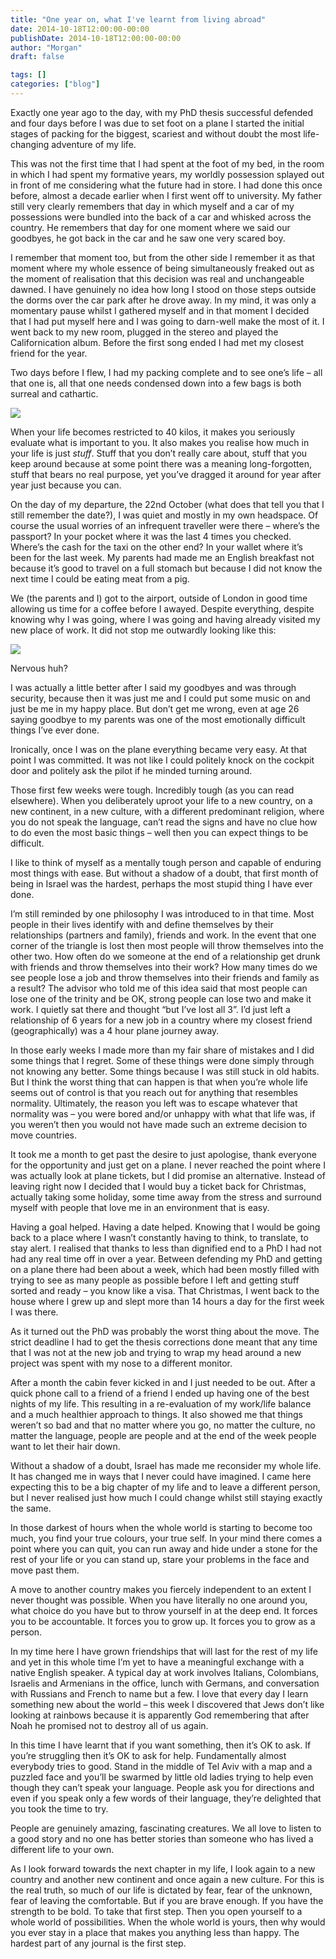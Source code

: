 ```yaml
---
title: "One year on, what I've learnt from living abroad"
date: 2014-10-18T12:00:00-00:00
publishDate: 2014-10-18T12:00:00-00:00
author: "Morgan"
draft: false

tags: []
categories: ["blog"]
---
```


Exactly one year ago to the day, with my PhD thesis successful defended and four days before I was due to set foot on a plane I started the initial stages of packing for the biggest, scariest and without doubt the most life-changing adventure of my life.

This was not the first time that I had spent at the foot of my bed, in the room in which I had spent my formative years, my worldly possession splayed out in front of me considering what the future had in store. I had done this once before, almost a decade earlier when I first went off to university. My father still very clearly remembers that day in which myself and a car of my possessions were bundled into the back of a car and whisked across the country. He remembers that day for one moment where we said our goodbyes, he got back in the car and he saw one very scared boy.

I remember that moment too, but from the other side I remember it as that moment where my whole essence of being simultaneously freaked out as the moment of realisation that this decision was real and unchangeable dawned. I have genuinely no idea how long I stood on those steps outside the dorms over the car park after he drove away. In my mind, it was only a momentary pause whilst I gathered myself and in that moment I decided that I had put myself here and I was going to darn-well make the most of it. I went back to my new room, plugged in the stereo and played the Californication album. Before the first song ended I had met my closest friend for the year.

Two days before I flew, I had my packing complete and to see one’s life – all that one is, all that one needs condensed down into a few bags is both surreal and cathartic.

![](https://web.archive.org/web/20160529223145/http://morganbye.net/wp-content/uploads/2013/10/wpid-IMG_20131019_194136.jpg)

When your life becomes restricted to 40 kilos, it makes you seriously evaluate what is important to you. It also makes you realise how much in your life is just *stuff*. Stuff that you don’t really care about, stuff that you keep around because at some point there was a meaning long-forgotten, stuff that bears no real purpose, yet you’ve dragged it around for year after year just because you can.

On the day of my departure, the 22nd October (what does that tell you that I still remember the date?), I was quiet and mostly in my own headspace. Of course the usual worries of an infrequent traveller were there – where’s the passport? In your pocket where it was the last 4 times you checked. Where’s the cash for the taxi on the other end? In your wallet where it’s been for the last week. My parents had made me an English breakfast not because it’s good to travel on a full stomach but because I did not know the next time I could be eating meat from a pig.

We (the parents and I) got to the airport, outside of London in good time allowing us time for a coffee before I awayed. Despite everything, despite knowing why I was going, where I was going and having already visited my new place of work. It did not stop me outwardly looking like this:

![](https://web.archive.org/web/20160529223145/http://morganbye.net/wp-content/uploads/2014/10/P1010762.jpg)

Nervous huh?

I was actually a little better after I said my goodbyes and was through security, because then it was just me and I could put some music on and just be me in my happy place. But don’t get me wrong, even at age 26 saying goodbye to my parents was one of the most emotionally difficult things I’ve ever done.

Ironically, once I was on the plane everything became very easy. At that point I was committed. It was not like I could politely knock on the cockpit door and politely ask the pilot if he minded turning around.

Those first few weeks were tough. Incredibly tough (as you can read elsewhere). When you deliberately uproot your life to a new country, on a new continent, in a new culture, with a different predominant religion, where you do not speak the language, can’t read the signs and have no clue how to do even the most basic things – well then you can expect things to be difficult.

I like to think of myself as a mentally tough person and capable of enduring most things with ease. But without a shadow of a doubt, that first month of being in Israel was the hardest, perhaps the most stupid thing I have ever done.

I’m still reminded by one philosophy I was introduced to in that time. Most people in their lives identify with and define themselves by their relationships (partners and family), friends and work. In the event that one corner of the triangle is lost then most people will throw themselves into the other two. How often do we someone at the end of a relationship get drunk with friends and throw themselves into their work? How many times do we see people lose a job and throw themselves into their friends and family as a result? The advisor who told me of this idea said that most people can lose one of the trinity and be OK, strong people can lose two and make it work. I quietly sat there and thought “but I’ve lost all 3”. I’d just left a relationship of 6 years for a new job in a country where my closest friend (geographically) was a 4 hour plane journey away.

In those early weeks I made more than my fair share of mistakes and I did some things that I regret. Some of these things were done simply through not knowing any better. Some things because I was still stuck in old habits. But I think the worst thing that can happen is that when you’re whole life seems out of control is that you reach out for anything that resembles normality. Ultimately, the reason you left was to escape whatever that normality was – you were bored and/or unhappy with what that life was, if you weren’t then you would not have made such an extreme decision to move countries.

It took me a month to get past the desire to just apologise, thank everyone for the opportunity and just get on a plane. I never reached the point where I was actually look at plane tickets, but I did promise an alternative. Instead of leaving right now I decided that I would buy a ticket back for Christmas, actually taking some holiday, some time away from the stress and surround myself with people that love me in an environment that is easy.

Having a goal helped. Having a date helped. Knowing that I would be going back to a place where I wasn’t constantly having to think, to translate, to stay alert. I realised that thanks to less than dignified end to a PhD I had not had any real time off in over a year. Between defending my PhD and getting on a plane there had been about a week, which had been mostly filled with trying to see as many people as possible before I left and getting stuff sorted and ready – you know like a visa. That Christmas, I went back to the house where I grew up and slept more than 14 hours a day for the first week I was there.

As it turned out the PhD was probably the worst thing about the move. The strict deadline I had to get the thesis corrections done meant that any time that I was not at the new job and trying to wrap my head around a new project was spent with my nose to a different monitor.

After a month the cabin fever kicked in and I just needed to be out. After a quick phone call to a friend of a friend I ended up having one of the best nights of my life. This resulting in a re-evaluation of my work/life balance and a much healthier approach to things. It also showed me that things weren’t so bad and that no matter where you go, no matter the culture, no matter the language, people are people and at the end of the week people want to let their hair down.

Without a shadow of a doubt, Israel has made me reconsider my whole life. It has changed me in ways that I never could have imagined. I came here expecting this to be a big chapter of my life and to leave a different person, but I never realised just how much I could change whilst still staying exactly the same.

In those darkest of hours when the whole world is starting to become too much, you find your true colours, your true self. In your mind there comes a point where you can quit, you can run away and hide under a stone for the rest of your life or you can stand up, stare your problems in the face and move past them.

A move to another country makes you fiercely independent to an extent I never thought was possible. When you have literally no one around you, what choice do you have but to throw yourself in at the deep end. It forces you to be accountable. It forces you to grow up. It forces you to grow as a person.

In my time here I have grown friendships that will last for the rest of my life and yet in this whole time I’m yet to have a meaningful exchange with a native English speaker. A typical day at work involves Italians, Colombians, Israelis and Armenians in the office, lunch with Germans, and conversation with Russians and French to name but a few. I love that every day I learn something new about the world – this week I discovered that Jews don’t like looking at rainbows because it is apparently God remembering that after Noah he promised not to destroy all of us again.

In this time I have learnt that if you want something, then it’s OK to ask. If you’re struggling then it’s OK to ask for help. Fundamentally almost everybody tries to good. Stand in the middle of Tel Aviv with a map and a puzzled face and you’ll be swarmed by little old ladies trying to help even though they can’t speak your language. People ask you for directions and even if you speak only a few words of their language, they’re delighted that you took the time to try.

People are genuinely amazing, fascinating creatures. We all love to listen to a good story and no one has better stories than someone who has lived a different life to your own.

As I look forward towards the next chapter in my life, I look again to a new country and another new continent and once again a new culture. For this is the real truth, so much of our life is dictated by fear, fear of the unknown, fear of leaving the comfortable. But if you are brave enough. If you have the strength to be bold. To take that first step. Then you open yourself to a whole world of possibilities. When the whole world is yours, then why would you ever stay in a place that makes you anything less than happy. The hardest part of any journal is the first step.
